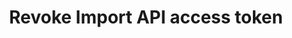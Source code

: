 ---
# -------------------------- #
#      ENDPOINT DETAILS      #
# -------------------------- #

product-type: "connect"
content-type: "api-endpoint"
endpoint: "sources"
key: "revoke-iapi-access-token"
version: "4"


# -------------------------- #
#       METHOD DETAILS       #
# -------------------------- #

title: "Revoke Import API access token"
method: "delete"
short-url: |
  /v{{ endpoint.version }}{{ object.endpoint-url }}/{source_id}/tokens/{token_id}
full-url: |
  {{ api.base-url }}{{ endpoint.short-url | flatify }}

short: "{{ api.core-objects.sources.revoke-iapi-token.short }}"
description: "{{ api.core-objects.sources.revoke-iapi-token.description | flatify }}"


# -------------------------- #
#       METHOD ARGUMENTS     #
# -------------------------- #

arguments:
  - name: "source_id"
    required: true
    type: "string"
    description: |
      A path parameter corresponding to the unique ID of the Import API source.
    example-value: |
      126890

  - name: "token_id"
    required: true
    type: "string"
    description: |
      A path parameter corresponding to the unique ID of the Import API access token to be revoked.
    example-value: |
      544973525


# -------------------------- #
#           RETURNS          #
# -------------------------- #

returns: |
  If successful, the API will return a status of `200 OK` and a [Source object]({{ api.core-objects.sources.object }}) with `connection` and `report_card` properties.

  The `connection` property contains a `properties.token` object. This object contains key-value pairs of the token IDs and access tokens currently in use for the Import API source. When a token is successfully revoked, it will no longer be present in this object.

# ------------------------------ #
#   EXAMPLE REQUEST & RESPONSES  #
# ------------------------------ #

examples:
  - type: "Request"
    language: "json"
    code: |
      {% assign token-id = "544973525" %}

      {% assign right-bracket = "}" %}
      curl -X {{ endpoint.method | upcase }} {{ endpoint.full-url | flatify | replace: "{source_id","126890" | replace:"{token_id",token-id | remove: right-bracket | strip_newlines }}
           -H "Authorization: Bearer <CONNECT_ACCESS_TOKEN>" 
           -H "Content-Type: application/json"

  - type: "Response"
    language: "json"
    code: |
      {% assign new-token-id = "545799083" %}

      {{ site.data.connect.code-examples.sources.import-api.full-object | replace:"<TOKEN_ID>",new-token-id }}

  - type: "Errors"
---